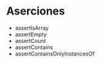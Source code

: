 # Aserciones

- assertIsArray
- assertEmpty
- assertCount
- assertContains
- assertContainsOnlyInstancesOf

